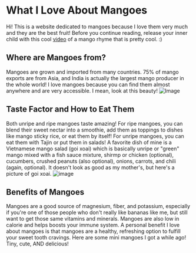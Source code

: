 # What I Love About Mangoes
Hi! This is a website dedicated to mangoes because I love them very much and they are the best fruit!
Before you continue reading, release your inner child with this cool [video](https://youtu.be/TluYloE1EMc) of a mango rhyme that is pretty cool. :) 
## Where are Mangoes from?
Mangoes are grown and imported from many countries. 75% of mango exports are from Asia, and India is actually the largest mango producer in the whole world! I love mangoes because you can find them almost anywhere and are very accessible. 
I mean, look at this beauty! ![Image](https://upload.wikimedia.org/wikipedia/commons/f/fb/Carabao_mangoes_%28Philippines%29.jpg)
## Taste Factor and How to Eat Them
Both unripe and ripe mangoes taste amazing! For ripe mangoes, you can blend their sweet nectar into a smoothie, add them as toppings to dishes like mango sticky rice, or eat them by itself! For unripe mangoes, you can eat them with Tajin or put them in salads! A favorite dish of mine is a Vietnamese mango salad (goi xoai) which is basically unripe or "green" mango mixed with a fish sauce mixture, shirmp or chicken (optional), cucumbers, crushed peanuts (also optional), onions, carrots, and chili (again, optional).
It doesn't look as good as my mother's, but here's a picture of goi xoai. ![image](https://user-images.githubusercontent.com/114511266/193100501-2f3d6605-44c8-46ed-a21c-d26388a05590.png)
## Benefits of Mangoes
Mangoes are a good source of magnesium, fiber, and potassium, especially if you're one of those people who don't really like bananas like me, but still want to get those same vitamins and minerals. Mangoes are also low in calorie and helps boosts your immune system. A personal benefit I love about mangoes is that mangoes are a healthy, refreshing option to fulfill your sweet tooth cravings. 
Here are some mini mangoes I got a while ago! Tiny, cute, AND delicious!
